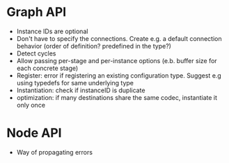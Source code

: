 # Graph API
* Instance IDs are optional
* Don't have to specify the connections. Create e.g. a default connection behavior (order of definition? predefined in the type?)
* Detect cycles
* Allow passing per-stage and per-instance options (e.b. buffer size for each concrete stage)
* Register: error if registering an existing configuration type. Suggest e.g using typedefs for same underlying type
* Instantiation: check if instanceID is duplicate
* optimization: if many destinations share the same codec, instantiate it only once

# Node API
* Way of propagating errors